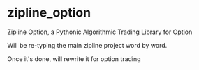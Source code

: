 # zipline_option
Zipline Option, a Pythonic Algorithmic Trading Library for Option


Will be re-typing the main zipline project word by word.

Once it's done, will rewrite it for option trading
